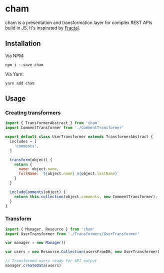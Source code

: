 # cham
cham is a presentation and transformation layer for complex REST APIs build in JS. It's inspirated by [Fractal](https://github.com/thephpleague/fractal).

## Installation
Via NPM:
```
npm i --save cham
```

Via Yarn:
```
yarn add cham
```

## Usage
### Creating transformers
```javascript
import { TransformerAbstract } from 'cham'
import CommentTransformer from './CommentTransformer'

export default class UserTransformer extends TransformerAbstract {
  includes = [
    'comments',
  ]

  transform(object) {
    return {
      name: object.name,
      fullName: `${object.name} ${object.lastName}`
    }
  }

  includeComments(object) {
    return this.collection(object.comments, new CommentTransformer);
  }
}
```

### Transform
```javascript
import { Manager, Resource } from 'cham'
import UserTransformer from './Transformers/UserTransformer'

var manager = new Manager()

var users = new Resource.Collection(usersFromDB, new UserTransformer)

// Transformed users ready for API output
manager.createData(users)
```

